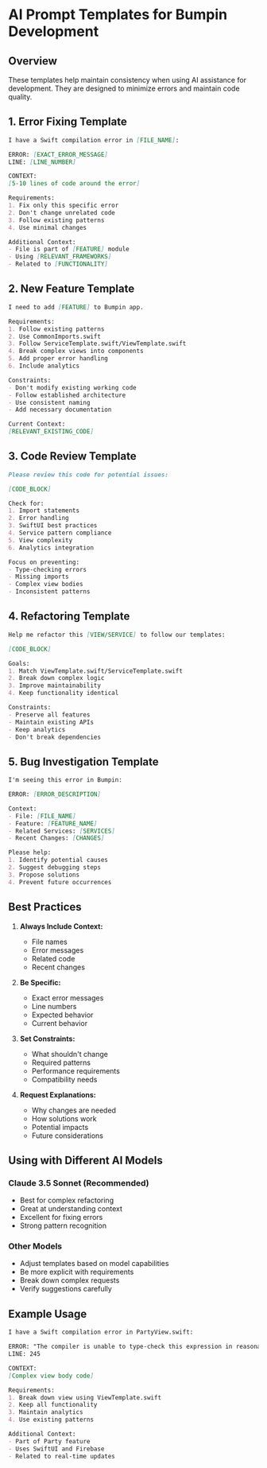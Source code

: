 # AI Prompt Templates for Bumpin Development

## Overview
These templates help maintain consistency when using AI assistance for development. They are designed to minimize errors and maintain code quality.

## 1. Error Fixing Template

```markdown
I have a Swift compilation error in [FILE_NAME]:

ERROR: [EXACT_ERROR_MESSAGE]
LINE: [LINE_NUMBER]

CONTEXT:
[5-10 lines of code around the error]

Requirements:
1. Fix only this specific error
2. Don't change unrelated code
3. Follow existing patterns
4. Use minimal changes

Additional Context:
- File is part of [FEATURE] module
- Using [RELEVANT_FRAMEWORKS]
- Related to [FUNCTIONALITY]
```

## 2. New Feature Template

```markdown
I need to add [FEATURE] to Bumpin app.

Requirements:
1. Follow existing patterns
2. Use CommonImports.swift
3. Follow ServiceTemplate.swift/ViewTemplate.swift
4. Break complex views into components
5. Add proper error handling
6. Include analytics

Constraints:
- Don't modify existing working code
- Follow established architecture
- Use consistent naming
- Add necessary documentation

Current Context:
[RELEVANT_EXISTING_CODE]
```

## 3. Code Review Template

```markdown
Please review this code for potential issues:

[CODE_BLOCK]

Check for:
1. Import statements
2. Error handling
3. SwiftUI best practices
4. Service pattern compliance
5. View complexity
6. Analytics integration

Focus on preventing:
- Type-checking errors
- Missing imports
- Complex view bodies
- Inconsistent patterns
```

## 4. Refactoring Template

```markdown
Help me refactor this [VIEW/SERVICE] to follow our templates:

[CODE_BLOCK]

Goals:
1. Match ViewTemplate.swift/ServiceTemplate.swift
2. Break down complex logic
3. Improve maintainability
4. Keep functionality identical

Constraints:
- Preserve all features
- Maintain existing APIs
- Keep analytics
- Don't break dependencies
```

## 5. Bug Investigation Template

```markdown
I'm seeing this error in Bumpin:

ERROR: [ERROR_DESCRIPTION]

Context:
- File: [FILE_NAME]
- Feature: [FEATURE_NAME]
- Related Services: [SERVICES]
- Recent Changes: [CHANGES]

Please help:
1. Identify potential causes
2. Suggest debugging steps
3. Propose solutions
4. Prevent future occurrences
```

## Best Practices

1. **Always Include Context:**
   - File names
   - Error messages
   - Related code
   - Recent changes

2. **Be Specific:**
   - Exact error messages
   - Line numbers
   - Expected behavior
   - Current behavior

3. **Set Constraints:**
   - What shouldn't change
   - Required patterns
   - Performance requirements
   - Compatibility needs

4. **Request Explanations:**
   - Why changes are needed
   - How solutions work
   - Potential impacts
   - Future considerations

## Using with Different AI Models

### Claude 3.5 Sonnet (Recommended)
- Best for complex refactoring
- Great at understanding context
- Excellent for fixing errors
- Strong pattern recognition

### Other Models
- Adjust templates based on model capabilities
- Be more explicit with requirements
- Break down complex requests
- Verify suggestions carefully

## Example Usage

```markdown
I have a Swift compilation error in PartyView.swift:

ERROR: "The compiler is unable to type-check this expression in reasonable time"
LINE: 245

CONTEXT:
[Complex view body code]

Requirements:
1. Break down view using ViewTemplate.swift
2. Keep all functionality
3. Maintain analytics
4. Use existing patterns

Additional Context:
- Part of Party feature
- Uses SwiftUI and Firebase
- Related to real-time updates
```
